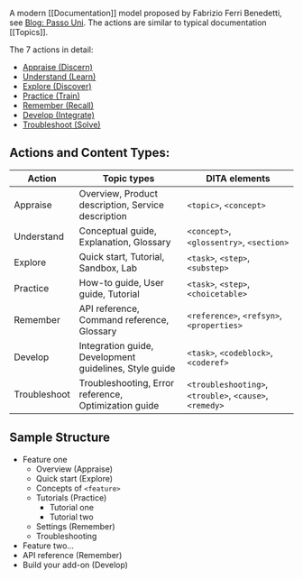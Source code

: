 
A modern [[Documentation]] model proposed by Fabrizio Ferri Benedetti, see [Blog: Passo Uni](https://passo.uno/seven-action-model/). The actions are similar to typical documentation [[Topics]].

The 7 actions in detail:
- [Appraise (Discern)](https://passo.uno/seven-action-model/#appraise-discern)
-  [Understand (Learn)](https://passo.uno/seven-action-model/#understand-learn)
- [Explore (Discover)](https://passo.uno/seven-action-model/#explore-discover)
- [Practice (Train)](https://passo.uno/seven-action-model/#practice-train)
- [Remember (Recall)](https://passo.uno/seven-action-model/#remember-recall)
- [Develop (Integrate)](https://passo.uno/seven-action-model/#develop-integrate)
- [Troubleshoot (Solve)](https://passo.uno/seven-action-model/#troubleshoot-solve)

## Actions and Content Types:

| **Action**   | **Topic types**                                        | **DITA elements**                                       |
| ------------ | ------------------------------------------------------ | ------------------------------------------------------- |
| Appraise     | Overview, Product description, Service description     | `<topic>`, `<concept>`                                  |
| Understand   | Conceptual guide, Explanation, Glossary                | `<concept>`, `<glossentry>`, `<section>`                |
| Explore      | Quick start, Tutorial, Sandbox, Lab                    | `<task>`, `<step>`, `<substep>`                         |
| Practice     | How-to guide, User guide, Tutorial                     | `<task>`, `<step>`, `<choicetable>`                     |
| Remember     | API reference, Command reference, Glossary             | `<reference>`, `<refsyn>`, `<properties>`               |
| Develop      | Integration guide, Development guidelines, Style guide | `<task>`, `<codeblock>`, `<coderef>`                    |
| Troubleshoot | Troubleshooting, Error reference, Optimization guide   | `<troubleshooting>`, `<trouble>`, `<cause>`, `<remedy>` |

## Sample Structure

-   Feature one
    - Overview (Appraise)
    - Quick start (Explore)
    - Concepts of `<feature>`
	- Tutorials (Practice)
        - Tutorial one
        - Tutorial two
    - Settings (Remember)
    - Troubleshooting
- Feature two…
- API reference (Remember)
- Build your add-on (Develop)